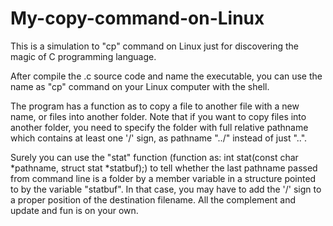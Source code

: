 # My-copy-command-on-Linux
This is a simulation to "cp" command on Linux just for discovering the magic of C programming language.

After compile the .c source code and name the executable, you can use the name as "cp" command on your Linux computer with the shell.

The program has a function as to copy a file to another file with a new name, or files into another folder. Note that if you  want to copy files into another folder, you need to specify the folder with full relative pathname which contains at least one '/' sign, as pathname "../" instead of just "..".

Surely you can use the "stat" function (function as: int stat(const char *pathname, struct stat *statbuf);) to tell whether the last pathname passed from command line is a folder  by a member variable in a structure pointed to by the variable "statbuf". In that case, you may have to add the '/' sign to a proper position of the destination filename. All the complement and update and fun is on your own.
